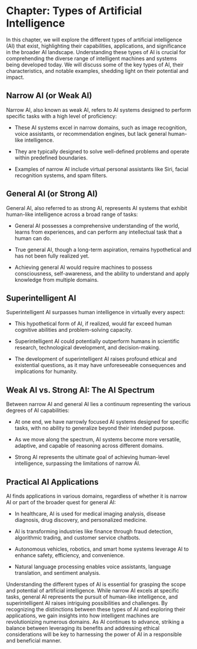 Chapter: Types of Artificial Intelligence
=========================================

In this chapter, we will explore the different types of artificial intelligence (AI) that exist, highlighting their capabilities, applications, and significance in the broader AI landscape. Understanding these types of AI is crucial for comprehending the diverse range of intelligent machines and systems being developed today. We will discuss some of the key types of AI, their characteristics, and notable examples, shedding light on their potential and impact.

Narrow AI (or Weak AI)
----------------------

Narrow AI, also known as weak AI, refers to AI systems designed to perform specific tasks with a high level of proficiency:

* These AI systems excel in narrow domains, such as image recognition, voice assistants, or recommendation engines, but lack general human-like intelligence.

* They are typically designed to solve well-defined problems and operate within predefined boundaries.

* Examples of narrow AI include virtual personal assistants like Siri, facial recognition systems, and spam filters.

General AI (or Strong AI)
-------------------------

General AI, also referred to as strong AI, represents AI systems that exhibit human-like intelligence across a broad range of tasks:

* General AI possesses a comprehensive understanding of the world, learns from experiences, and can perform any intellectual task that a human can do.

* True general AI, though a long-term aspiration, remains hypothetical and has not been fully realized yet.

* Achieving general AI would require machines to possess consciousness, self-awareness, and the ability to understand and apply knowledge from multiple domains.

Superintelligent AI
-------------------

Superintelligent AI surpasses human intelligence in virtually every aspect:

* This hypothetical form of AI, if realized, would far exceed human cognitive abilities and problem-solving capacity.

* Superintelligent AI could potentially outperform humans in scientific research, technological development, and decision-making.

* The development of superintelligent AI raises profound ethical and existential questions, as it may have unforeseeable consequences and implications for humanity.

Weak AI vs. Strong AI: The AI Spectrum
--------------------------------------

Between narrow AI and general AI lies a continuum representing the various degrees of AI capabilities:

* At one end, we have narrowly focused AI systems designed for specific tasks, with no ability to generalize beyond their intended purpose.

* As we move along the spectrum, AI systems become more versatile, adaptive, and capable of reasoning across different domains.

* Strong AI represents the ultimate goal of achieving human-level intelligence, surpassing the limitations of narrow AI.

Practical AI Applications
-------------------------

AI finds applications in various domains, regardless of whether it is narrow AI or part of the broader quest for general AI:

* In healthcare, AI is used for medical imaging analysis, disease diagnosis, drug discovery, and personalized medicine.

* AI is transforming industries like finance through fraud detection, algorithmic trading, and customer service chatbots.

* Autonomous vehicles, robotics, and smart home systems leverage AI to enhance safety, efficiency, and convenience.

* Natural language processing enables voice assistants, language translation, and sentiment analysis.

Understanding the different types of AI is essential for grasping the scope and potential of artificial intelligence. While narrow AI excels at specific tasks, general AI represents the pursuit of human-like intelligence, and superintelligent AI raises intriguing possibilities and challenges. By recognizing the distinctions between these types of AI and exploring their applications, we gain insights into how intelligent machines are revolutionizing numerous domains. As AI continues to advance, striking a balance between leveraging its benefits and addressing ethical considerations will be key to harnessing the power of AI in a responsible and beneficial manner.

